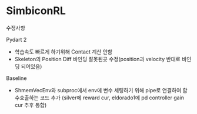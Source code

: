 # SimbiconRL
수정사항

Pydart 2 
- 학습속도 빠르게 하기위해 Contact 계산 안함
- Skeleton의 Position Diff 바인딩 잘못된곳 수정(position과 velocity 반대로 바인딩 되어있음)


Baseline
- ShmemVecEnv와 subproc에서 env에 변수 세팅하기 위해 pipe로 연결하여 함수호출하는 코드 추가
  (silver에 reward cur, eldorado1에 pd controller gain cur 추후 통합)
